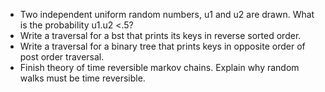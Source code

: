 - Two independent uniform random numbers, u1 and u2 are drawn. What is the probability u1.u2 <.5?
- Write a traversal for a bst that prints its keys in reverse sorted order.
- Write a traversal for a binary tree that prints keys in opposite order of post order traversal.
- Finish theory of time reversible markov chains. Explain why random walks must be time reversible.
